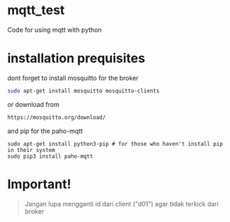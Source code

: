# mqtt_test
Code for using mqtt with python
# installation prequisites
dont forget to install mosquitto for the broker 
```bash
sudo apt-get install mosquitto mosquitto-clients
```

or download from
```bash
https://mosquitto.org/download/
```

and pip for the paho-mqtt
```python3
sudo apt-get install python3-pip # for those who haven't install pip in their system
sudo pip3 install paho-mqtt
```

# Important!
> Jangan lupa mengganti id dari client ("d01") agar tidak terkick dari broker
